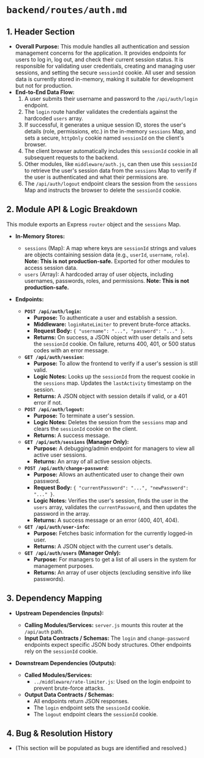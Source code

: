 # `backend/routes/auth.md`

## 1. Header Section

*   **Overall Purpose:** This module handles all authentication and session management concerns for the application. It provides endpoints for users to log in, log out, and check their current session status. It is responsible for validating user credentials, creating and managing user sessions, and setting the secure `sessionId` cookie. All user and session data is currently stored in-memory, making it suitable for development but not for production.
*   **End-to-End Data Flow:**
    1.  A user submits their username and password to the `/api/auth/login` endpoint.
    2.  The `login` route handler validates the credentials against the hardcoded `users` array.
    3.  If successful, it generates a unique session ID, stores the user's details (role, permissions, etc.) in the in-memory `sessions` Map, and sets a secure, `httpOnly` cookie named `sessionId` on the client's browser.
    4.  The client browser automatically includes this `sessionId` cookie in all subsequent requests to the backend.
    5.  Other modules, like `middleware/auth.js`, can then use this `sessionId` to retrieve the user's session data from the `sessions` Map to verify if the user is authenticated and what their permissions are.
    6.  The `/api/auth/logout` endpoint clears the session from the `sessions` Map and instructs the browser to delete the `sessionId` cookie.

## 2. Module API & Logic Breakdown

This module exports an Express `router` object and the `sessions` Map.

*   **In-Memory Stores:**
    *   `sessions` (Map): A map where keys are `sessionId` strings and values are objects containing session data (e.g., `userId`, `username`, `role`). **Note: This is not production-safe.** Exported for other modules to access session data.
    *   `users` (Array): A hardcoded array of user objects, including usernames, passwords, roles, and permissions. **Note: This is not production-safe.**

*   **Endpoints:**
    *   **`POST /api/auth/login`:**
        *   **Purpose:** To authenticate a user and establish a session.
        *   **Middleware:** `loginRateLimiter` to prevent brute-force attacks.
        *   **Request Body:** `{ "username": "...", "password": "..." }`.
        *   **Returns:** On success, a JSON object with user details and sets the `sessionId` cookie. On failure, returns 400, 401, or 500 status codes with an error message.
    *   **`GET /api/auth/session`:**
        *   **Purpose:** To allow the frontend to verify if a user's session is still valid.
        *   **Logic Notes:** Looks up the `sessionId` from the request cookie in the `sessions` map. Updates the `lastActivity` timestamp on the session.
        *   **Returns:** A JSON object with session details if valid, or a 401 error if not.
    *   **`POST /api/auth/logout`:**
        *   **Purpose:** To terminate a user's session.
        *   **Logic Notes:** Deletes the session from the `sessions` map and clears the `sessionId` cookie on the client.
        *   **Returns:** A success message.
    *   **`GET /api/auth/sessions` (Manager Only):**
        *   **Purpose:** A debugging/admin endpoint for managers to view all active user sessions.
        *   **Returns:** An array of all active session objects.
    *   **`POST /api/auth/change-password`:**
        *   **Purpose:** Allows an authenticated user to change their own password.
        *   **Request Body:** `{ "currentPassword": "...", "newPassword": "..." }`.
        *   **Logic Notes:** Verifies the user's session, finds the user in the `users` array, validates the `currentPassword`, and then updates the password in the array.
        *   **Returns:** A success message or an error (400, 401, 404).
    *   **`GET /api/auth/user-info`:**
        *   **Purpose:** Fetches basic information for the currently logged-in user.
        *   **Returns:** A JSON object with the current user's details.
    *   **`GET /api/auth/users` (Manager Only):**
        *   **Purpose:** For managers to get a list of all users in the system for management purposes.
        *   **Returns:** An array of user objects (excluding sensitive info like passwords).

## 3. Dependency Mapping

*   **Upstream Dependencies (Inputs):**
    *   **Calling Modules/Services:** `server.js` mounts this router at the `/api/auth` path.
    *   **Input Data Contracts / Schemas:** The `login` and `change-password` endpoints expect specific JSON body structures. Other endpoints rely on the `sessionId` cookie.

*   **Downstream Dependencies (Outputs):**
    *   **Called Modules/Services:**
        *   `../middleware/rate-limiter.js`: Used on the login endpoint to prevent brute-force attacks.
    *   **Output Data Contracts / Schemas:**
        *   All endpoints return JSON responses.
        *   The `login` endpoint sets the `sessionId` cookie.
        *   The `logout` endpoint clears the `sessionId` cookie.

## 4. Bug & Resolution History
*   (This section will be populated as bugs are identified and resolved.)

